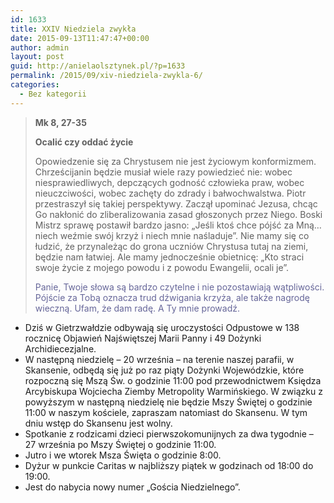 ```yaml
---
id: 1633
title: XXIV Niedziela zwykła
date: 2015-09-13T11:47:47+00:00
author: admin
layout: post
guid: http://anielaolsztynek.pl/?p=1633
permalink: /2015/09/xiv-niedziela-zwykla-6/
categories:
  - Bez kategorii
---
```

> **Mk 8, 27-35**
> 
> **Ocalić czy oddać życie**
> 
> Opowiedzenie się za Chrystusem nie jest życiowym konformizmem. Chrześcijanin będzie musiał wiele razy powiedzieć nie: wobec niesprawiedliwych, depczących godność człowieka praw, wobec nieuczciwości, wobec zachęty do zdrady i bałwochwalstwa. Piotr przestraszył się takiej perspektywy. Zaczął upominać Jezusa, chcąc Go nakłonić do zliberalizowania zasad głoszonych przez Niego. Boski Mistrz sprawę postawił bardzo jasno: &#8222;Jeśli ktoś chce pójść za Mną&#8230; niech weźmie swój krzyż i niech mnie naśladuje&#8221;. Nie mamy się co łudzić, że przynależąc do grona uczniów Chrystusa tutaj na ziemi, będzie nam łatwiej. Ale mamy jednocześnie obietnicę: &#8222;Kto straci swoje życie z mojego powodu i z powodu Ewangelii, ocali je&#8221;.
> 
> <span style="color: #666699;">Panie, Twoje słowa są bardzo czytelne i nie pozostawiają wątpliwości. Pójście za Tobą oznacza trud dźwigania krzyża, ale także nagrodę wieczną. Ufam, że dam radę. A Ty mnie prowadź.</span>

  * Dziś w Gietrzwałdzie odbywają się uroczystości Odpustowe w 138 rocznicę Objawień Najświętszej Marii Panny i 49 Dożynki Archidiecezjalne.
  * W następną niedzielę &#8211; 20 września &#8211; na terenie naszej parafii, w Skansenie, odbędą się już po raz piąty Dożynki Wojewódzkie, które rozpoczną się Mszą Św. o godzinie 11:00 pod przewodnictwem Księdza Arcybiskupa Wojciecha Ziemby Metropolity Warmińskiego. W związku z powyższym w następną niedzielę nie będzie Mszy Świętej o godzinie 11:00 w naszym kościele, zapraszam natomiast do Skansenu. W tym dniu wstęp do Skansenu jest wolny.
  * Spotkanie z rodzicami dzieci pierwszokomunijnych za dwa tygodnie &#8211; 27 września po Mszy Świętej o godzinie 11:00.
  * Jutro i we wtorek Msza Święta o godzinie 8:00.
  * Dyżur w punkcie Caritas w najbliższy piątek w godzinach od 18:00 do 19:00.
  * Jest do nabycia nowy numer &#8222;Gościa Niedzielnego&#8221;.